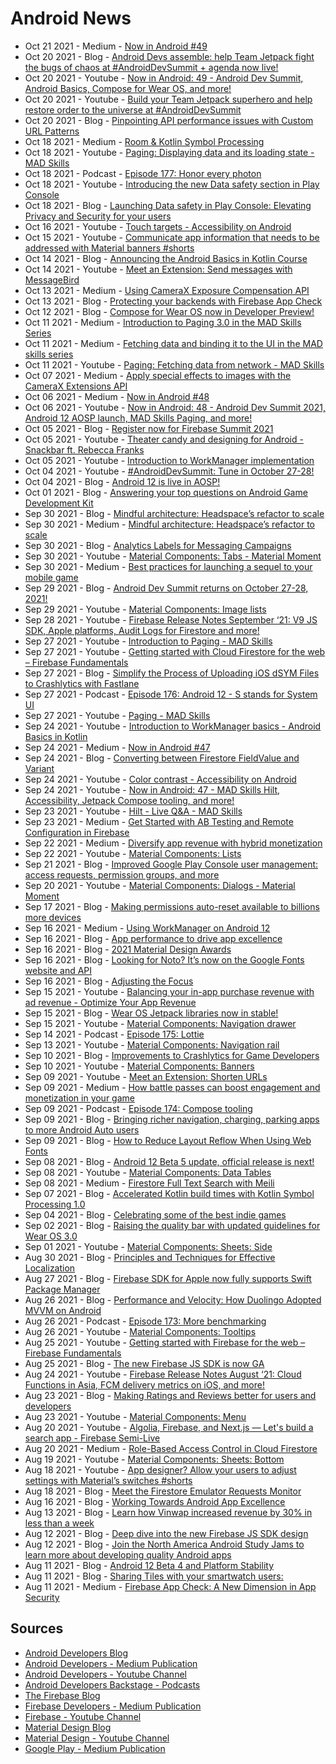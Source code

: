# Android News

<!-- NEWS:START -->
- Oct 21 2021 - Medium - [Now in Android #49](https://medium.com/androiddevelopers/now-in-android-49-cf0f9d52bf78?source=rss----95b274b437c2---4)
- Oct 20 2021 - Blog - [Android Devs assemble: help Team Jetpack fight the bugs of chaos at #AndroidDevSummit + agenda now live!](http://feedproxy.google.com/~r/blogspot/hsDu/~3/oce6iVEUjd8/android-devs-assemble.html)
- Oct 20 2021 - Youtube - [Now in Android: 49 - Android Dev Summit, Android Basics, Compose for Wear OS, and more!](https://www.youtube.com/watch?v=ETwWJy9lEQU)
- Oct 20 2021 - Youtube - [Build your Team Jetpack superhero and help restore order to the universe at #AndroidDevSummit](https://www.youtube.com/watch?v=vyc0ccP55UI)
- Oct 20 2021 - Blog - [Pinpointing API performance issues with Custom URL Patterns](http://feedproxy.google.com/~r/FirebaseBlog/~3/4H0S0EJ3fy8/performance-analysis-with-custom-url-patterns.html)
- Oct 18 2021 - Medium - [Room & Kotlin Symbol Processing](https://medium.com/androiddevelopers/room-kotlin-symbol-processing-24808528a28e?source=rss----95b274b437c2---4)
- Oct 18 2021 - Youtube - [Paging: Displaying data and its loading state - MAD Skills](https://www.youtube.com/watch?v=OHH_FPbrjtA)
- Oct 18 2021 - Podcast - [Episode 177: Honor every photon](http://adbackstage.googledevelopers.libsynpro.com/episode-177-honor-every-photon)
- Oct 18 2021 - Youtube - [Introducing the new Data safety section in Play Console](https://www.youtube.com/watch?v=pNAS_0IcHtM)
- Oct 18 2021 - Blog - [Launching Data safety in Play Console: Elevating Privacy and Security for your users](http://feedproxy.google.com/~r/blogspot/hsDu/~3/Tuw5WeSrRWw/launching-data-safety-in-play-console.html)
- Oct 16 2021 - Youtube - [Touch targets - Accessibility on Android](https://www.youtube.com/watch?v=Dqqbe8IFBA4)
- Oct 15 2021 - Youtube - [Communicate app information that needs to be addressed with Material banners #shorts](https://www.youtube.com/watch?v=cXL3zbfPDmM)
- Oct 14 2021 - Blog - [Announcing the Android Basics in Kotlin Course](http://feedproxy.google.com/~r/blogspot/hsDu/~3/tm4XhtCw7eI/announcing-android-basics-in-kotlin.html)
- Oct 14 2021 - Youtube - [Meet an Extension: Send messages with MessageBird](https://www.youtube.com/watch?v=VhV0j4XytoQ)
- Oct 13 2021 - Medium - [Using CameraX Exposure Compensation API](https://medium.com/androiddevelopers/using-camerax-exposure-compensation-api-11fd75785bf?source=rss----95b274b437c2---4)
- Oct 13 2021 - Blog - [Protecting your backends with Firebase App Check](http://feedproxy.google.com/~r/FirebaseBlog/~3/Q19ES-PdmvQ/protecting-backends-with-app-check.html)
- Oct 12 2021 - Blog - [Compose for Wear OS now in Developer Preview!](http://feedproxy.google.com/~r/blogspot/hsDu/~3/gYsJxta95NM/compose-for-wear-os-now-in-developer.html)
- Oct 11 2021 - Medium - [Introduction to Paging 3.0 in the MAD Skills Series](https://medium.com/androiddevelopers/introduction-to-paging-3-0-in-the-mad-skills-series-648f77231121?source=rss----95b274b437c2---4)
- Oct 11 2021 - Medium - [Fetching data and binding it to the UI in the MAD skills series](https://medium.com/androiddevelopers/fetching-data-and-binding-it-to-the-ui-in-the-mad-skills-series-cea89868b3e1?source=rss----95b274b437c2---4)
- Oct 11 2021 - Youtube - [Paging: Fetching data from network - MAD Skills](https://www.youtube.com/watch?v=C0H54K63Lww)
- Oct 07 2021 - Medium - [Apply special effects to images with the CameraX Extensions API](https://medium.com/androiddevelopers/apply-special-effects-to-images-with-the-camerax-extensions-api-d1a169b803d3?source=rss----95b274b437c2---4)
- Oct 06 2021 - Medium - [Now in Android #48](https://medium.com/androiddevelopers/now-in-android-48-c499493bb83?source=rss----95b274b437c2---4)
- Oct 06 2021 - Youtube - [Now in Android: 48 - Android Dev Summit 2021, Android 12 AOSP launch, MAD Skills Paging, and more!](https://www.youtube.com/watch?v=GSAl8-AkpLU)
- Oct 05 2021 - Blog - [Register now for Firebase Summit 2021](http://feedproxy.google.com/~r/FirebaseBlog/~3/XCJHEipHMHc/FirebaseSummit.html)
- Oct 05 2021 - Youtube - [Theater candy and designing for Android - Snackbar ft. Rebecca Franks](https://www.youtube.com/watch?v=Du6AdFUjy1A)
- Oct 05 2021 - Youtube - [Introduction to WorkManager implementation](https://www.youtube.com/watch?v=UOoDt1El1f4)
- Oct 04 2021 - Youtube - [#AndroidDevSummit: Tune in October 27-28!](https://www.youtube.com/watch?v=-bcBMQSxOqc)
- Oct 04 2021 - Blog - [Android 12 is live in AOSP!](http://feedproxy.google.com/~r/blogspot/hsDu/~3/K3bnq_uOlVQ/android-12-is-live-in-aosp.html)
- Oct 01 2021 - Blog - [Answering your top questions on Android Game Development Kit](http://feedproxy.google.com/~r/blogspot/hsDu/~3/C75fXVqrVl8/answering-your-top-questions-on-android.html)
- Sep 30 2021 - Blog - [Mindful architecture: Headspace’s refactor to scale](http://feedproxy.google.com/~r/blogspot/hsDu/~3/HnEwXuDiRjw/investing-in-app-excellence-headspaces.html)
- Sep 30 2021 - Medium - [Mindful architecture: Headspace’s refactor to scale](https://medium.com/androiddevelopers/mindful-architecture-headspaces-refactor-to-scale-7da31df5670e?source=rss----95b274b437c2---4)
- Sep 30 2021 - Blog - [Analytics Labels for Messaging Campaigns](http://feedproxy.google.com/~r/FirebaseBlog/~3/xLhaCJzRM0k/analytics-labels-app-messaging-campaigns.html)
- Sep 30 2021 - Youtube - [Material Components: Tabs - Material Moment](https://www.youtube.com/watch?v=kmg5xA1HE08)
- Sep 30 2021 - Medium - [Best practices for launching a sequel to your mobile game](https://medium.com/googleplaydev/best-practices-for-launching-a-sequel-to-your-mobile-game-1e2d9eed4ff4?source=rss----1f8baa23933d---4)
- Sep 29 2021 - Blog - [Android Dev Summit returns on October 27-28, 2021!](http://feedproxy.google.com/~r/blogspot/hsDu/~3/lQSiELCav20/android-dev-summit.html)
- Sep 29 2021 - Youtube - [Material Components: Image lists](https://www.youtube.com/watch?v=VFL8yud3eVU)
- Sep 28 2021 - Youtube - [Firebase Release Notes September ‘21: V9 JS SDK, Apple platforms, Audit Logs for Firestore and more!](https://www.youtube.com/watch?v=FaDPFMTd9MM)
- Sep 27 2021 - Youtube - [Introduction to Paging - MAD Skills](https://www.youtube.com/watch?v=WfRe87SfcUc)
- Sep 27 2021 - Youtube - [Getting started with Cloud Firestore for the web – Firebase Fundamentals](https://www.youtube.com/watch?v=BjtxPj6jRM8)
- Sep 27 2021 - Blog - [Simplify the Process of Uploading iOS dSYM Files to Crashlytics with Fastlane](http://feedproxy.google.com/~r/FirebaseBlog/~3/hCR1gjtsaNY/uploading-dSYM-files-to-crashlytics-with-fastlane.html)
- Sep 27 2021 - Podcast - [Episode 176: Android 12 - S stands for System UI](http://adbackstage.googledevelopers.libsynpro.com/episode-176-android-12-s-stands-for-system-ui)
- Sep 27 2021 - Youtube - [Paging - MAD Skills](https://www.youtube.com/watch?v=Pw-jhS-ucYA)
- Sep 24 2021 - Youtube - [Introduction to WorkManager basics - Android Basics in Kotlin](https://www.youtube.com/watch?v=YOZCm2Qk_4o)
- Sep 24 2021 - Medium - [Now in Android #47](https://medium.com/androiddevelopers/now-in-android-47-457f6e7d21?source=rss----95b274b437c2---4)
- Sep 24 2021 - Blog - [Converting between Firestore FieldValue and Variant](http://feedproxy.google.com/~r/FirebaseBlog/~3/re0EVo9BEto/converting-firestore-fieldvalue-and-variant.html)
- Sep 24 2021 - Youtube - [Color contrast - Accessibility on Android](https://www.youtube.com/watch?v=RHHpljSTDxA)
- Sep 24 2021 - Youtube - [Now in Android: 47 - MAD Skills Hilt, Accessibility, Jetpack Compose tooling, and more!](https://www.youtube.com/watch?v=WWMwo9klnxI)
- Sep 23 2021 - Youtube - [Hilt - Live Q&A  - MAD Skills](https://www.youtube.com/watch?v=i27aNF-kYR4)
- Sep 23 2021 - Medium - [Get Started with AB Testing and Remote Configuration in Firebase](https://medium.com/firebase-developers/get-started-with-ab-testing-and-remote-configuration-in-firebase-3dea904e8ac2?source=rss----8e8b7dc6774d---4)
- Sep 22 2021 - Medium - [Diversify app revenue with hybrid monetization](https://medium.com/googleplaydev/diversify-app-revenue-with-hybrid-monetization-2fdb3e4dccc4?source=rss----1f8baa23933d---4)
- Sep 22 2021 - Youtube - [Material Components: Lists](https://www.youtube.com/watch?v=8EnHWzJyHIU)
- Sep 21 2021 - Blog - [Improved Google Play Console user management: access requests, permission groups, and more](http://feedproxy.google.com/~r/blogspot/hsDu/~3/z5wHt1cw-zI/improved-google-play-console-user.html)
- Sep 20 2021 - Youtube - [Material Components: Dialogs - Material Moment](https://www.youtube.com/watch?v=H6SFTWGcHR8)
- Sep 17 2021 - Blog - [Making permissions auto-reset available to billions more devices](http://feedproxy.google.com/~r/blogspot/hsDu/~3/Ag2YKXjLKIY/making-permissions-auto-reset-available.html)
- Sep 16 2021 - Medium - [Using WorkManager on Android 12](https://medium.com/androiddevelopers/using-workmanager-on-android-12-f7d483ca0ecb?source=rss----95b274b437c2---4)
- Sep 16 2021 - Blog - [App performance to drive app excellence](http://feedproxy.google.com/~r/blogspot/hsDu/~3/9ZFoVuRx7lc/app-performance-to-drive-app-excellence.html)
- Sep 16 2021 - Blog - [2021 Material Design Awards](https://material.io/blog/material-design-awards-2021)
- Sep 16 2021 - Blog - [Looking for Noto? It’s now on the Google Fonts website and API](https://material.io/blog/noto-announcement)
- Sep 16 2021 - Blog - [Adjusting the Focus](https://material.io/blog/inclusive-imagery-at-google)
- Sep 15 2021 - Youtube - [Balancing your in-app purchase revenue with ad revenue - Optimize Your App Revenue](https://www.youtube.com/watch?v=ziFk22lSfdA)
- Sep 15 2021 - Blog - [Wear OS Jetpack libraries now in stable!](http://feedproxy.google.com/~r/blogspot/hsDu/~3/r0d45IKL0sY/wear-os-jetpack-libraries-now-in-stable.html)
- Sep 15 2021 - Youtube - [Material Components: Navigation drawer](https://www.youtube.com/watch?v=oOKJwoAMJ1w)
- Sep 14 2021 - Podcast - [Episode 175: Lottie](http://adbackstage.googledevelopers.libsynpro.com/episode-175-lottie)
- Sep 13 2021 - Youtube - [Material Components: Navigation rail](https://www.youtube.com/watch?v=z1N-xRpEBVk)
- Sep 10 2021 - Blog - [Improvements to Crashlytics for Game Developers](http://feedproxy.google.com/~r/FirebaseBlog/~3/rd96molau4U/improvements-to-crashlytics-for-game-developers.html)
- Sep 10 2021 - Youtube - [Material Components: Banners](https://www.youtube.com/watch?v=HO-I4TmziKQ)
- Sep 09 2021 - Youtube - [Meet an Extension: Shorten URLs](https://www.youtube.com/watch?v=RbEHaiJYueA)
- Sep 09 2021 - Medium - [How battle passes can boost engagement and monetization in your game](https://medium.com/googleplaydev/how-battle-passes-can-boost-engagement-and-monetization-in-your-game-d296dee6ddf8?source=rss----1f8baa23933d---4)
- Sep 09 2021 - Podcast - [Episode 174: Compose tooling](http://adbackstage.googledevelopers.libsynpro.com/episode-174-compose-tooling)
- Sep 09 2021 - Blog - [Bringing richer navigation, charging, parking apps to more Android Auto users](http://feedproxy.google.com/~r/blogspot/hsDu/~3/Yo1Rddxq71Y/bringing-richer-navigation-charging.html)
- Sep 09 2021 - Blog - [How to Reduce Layout Reflow When Using Web Fonts](https://material.io/blog/reduce-reflow-with-web-fonts)
- Sep 08 2021 - Blog - [Android 12 Beta 5 update, official release is next!](http://feedproxy.google.com/~r/blogspot/hsDu/~3/6_hBUxx3aTE/android12beta5.html)
- Sep 08 2021 - Youtube - [Material Components: Data Tables](https://www.youtube.com/watch?v=t00Ibel1IoI)
- Sep 08 2021 - Medium - [Firestore Full Text Search with Meili](https://medium.com/firebase-developers/firestore-full-text-search-with-meili-b452e41e539c?source=rss----8e8b7dc6774d---4)
- Sep 07 2021 - Blog - [Accelerated Kotlin build times with Kotlin Symbol Processing 1.0](http://feedproxy.google.com/~r/blogspot/hsDu/~3/SqxZTba7cmM/accelerated-kotlin-build-times-with.html)
- Sep 04 2021 - Blog - [Celebrating some of the best indie games](http://feedproxy.google.com/~r/blogspot/hsDu/~3/Y690gWR3Vgo/celebrating-some-of-best-indie-games.html)
- Sep 02 2021 - Blog - [Raising the quality bar with updated guidelines for Wear OS 3.0](http://feedproxy.google.com/~r/blogspot/hsDu/~3/XIX3urgY-DE/wear-os-3-update.html)
- Sep 01 2021 - Youtube - [Material Components: Sheets: Side](https://www.youtube.com/watch?v=x47LktkpH5g)
- Aug 30 2021 - Blog - [Principles and Techniques for Effective Localization](https://material.io/blog/localization-principles-techniques)
- Aug 27 2021 - Blog - [Firebase SDK for Apple now fully supports Swift Package Manager](http://feedproxy.google.com/~r/FirebaseBlog/~3/7G83oiAmW3w/firebase-swift-package-manager.html)
- Aug 26 2021 - Blog - [Performance and Velocity: How Duolingo Adopted MVVM on Android](http://feedproxy.google.com/~r/blogspot/hsDu/~3/KzRKyJk4FvI/android-app-excellence-duolingo.html)
- Aug 26 2021 - Podcast - [Episode 173: More benchmarking](http://adbackstage.googledevelopers.libsynpro.com/episode-173-more-benchmarking)
- Aug 26 2021 - Youtube - [Material Components: Tooltips](https://www.youtube.com/watch?v=o44CcQFfX34)
- Aug 25 2021 - Youtube - [Getting started with Firebase for the web – Firebase Fundamentals](https://www.youtube.com/watch?v=rQvOAnNvcNQ)
- Aug 25 2021 - Blog - [The new Firebase JS SDK is now GA](http://feedproxy.google.com/~r/FirebaseBlog/~3/8gQlvXJvqP0/the-new-firebase-js-sdk-now-ga.html)
- Aug 24 2021 - Youtube - [Firebase Release Notes August ‘21: Cloud Functions in Asia, FCM delivery metrics on iOS, and more!](https://www.youtube.com/watch?v=2CEdYN9NVnU)
- Aug 23 2021 - Blog - [Making Ratings and Reviews better for users and developers](http://feedproxy.google.com/~r/blogspot/hsDu/~3/bShh_iQlbWg/making-ratings-and-reviews-better-for.html)
- Aug 23 2021 - Youtube - [Material Components: Menu](https://www.youtube.com/watch?v=7s5v-cW9lUY)
- Aug 20 2021 - Youtube - [Algolia, Firebase, and Next.js — Let's build a search app - Firebase Semi-Live](https://www.youtube.com/watch?v=ZNVAPpTpKpk)
- Aug 20 2021 - Medium - [Role-Based Access Control in Cloud Firestore](https://medium.com/firebase-developers/role-based-access-in-firebase-firestore-firestore-rules-6d36cded1b15?source=rss----8e8b7dc6774d---4)
- Aug 19 2021 - Youtube - [Material Components: Sheets: Bottom](https://www.youtube.com/watch?v=v4frprCy5Ho)
- Aug 18 2021 - Youtube - [App designer? Allow your users to adjust settings with Material’s switches #shorts](https://www.youtube.com/watch?v=sJSlbzKZxKA)
- Aug 18 2021 - Blog - [Meet the Firestore Emulator Requests Monitor](http://feedproxy.google.com/~r/FirebaseBlog/~3/sAyCBD67qRM/firestore-emulator-requests-monitor.html)
- Aug 16 2021 - Blog - [Working Towards Android App Excellence](http://feedproxy.google.com/~r/blogspot/hsDu/~3/IYp8KNoXFfw/working-towards-android-app-excellence.html)
- Aug 13 2021 - Blog - [Learn how Vinwap increased revenue by 30% in less than a week](http://feedproxy.google.com/~r/FirebaseBlog/~3/-hGoLx24-Ck/learn-how-vinwap-increased-revenue.html)
- Aug 12 2021 - Blog - [Deep dive into the new Firebase JS SDK design](http://feedproxy.google.com/~r/FirebaseBlog/~3/gfpcldn34og/deep-dive-into-the-new-firebase-js-sdk-design.html)
- Aug 12 2021 - Blog - [Join the North America Android Study Jams to learn more about developing quality Android apps](http://feedproxy.google.com/~r/blogspot/hsDu/~3/71EicoXBHMM/join-north-america-android-study-jams-to-learn-more-about-developing-quality-Android-apps.html)
- Aug 11 2021 - Blog - [Android 12 Beta 4 and Platform Stability](http://feedproxy.google.com/~r/blogspot/hsDu/~3/coSgZu1PvMY/android-12-beta-4-and-platform-stability.html)
- Aug 11 2021 - Blog - [Sharing Tiles with your smartwatch users:](http://feedproxy.google.com/~r/blogspot/hsDu/~3/uxaRsQW4zTI/sharing-tiles-with-your-smartwatch-users.html)
- Aug 11 2021 - Medium - [Firebase App Check: A New Dimension in App Security](https://medium.com/firebase-developers/firebase-app-check-a-new-dimension-in-app-security-96c807978ae?source=rss----8e8b7dc6774d---4)<!-- NEWS:END -->

## Sources

* [Android Developers Blog](https://android-developers.googleblog.com/)
* [Android Developers - Medium Publication](https://medium.com/androiddevelopers)
* [Android Developers - Youtube Channel](https://www.youtube.com/c/AndroidDevelopers/featured)
* [Android Developers Backstage - Podcasts](https://adbackstage.libsyn.com/)
* [The Firebase Blog](https://firebase.googleblog.com/)
* [Firebase Developers - Medium Publication](https://medium.com/firebase-developers)
* [Firebase - Youtube Channel](https://www.youtube.com/user/Firebase)
* [Material Design Blog](https://material.io/blog)
* [Material Design - Youtube Channel](https://www.youtube.com/c/MaterialDesign)
* [Google Play - Medium Publication](https://medium.com/googleplaydev)
